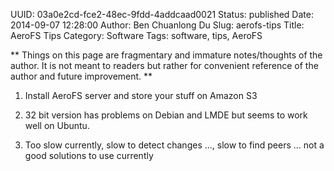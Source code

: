 UUID: 03a0e2cd-fce2-48ec-9fdd-4addcaad0021
Status: published
Date: 2014-09-07 12:28:00
Author: Ben Chuanlong Du
Slug: aerofs-tips
Title: AeroFS Tips
Category: Software
Tags: software, tips, AeroFS

**
Things on this page are
fragmentary and immature notes/thoughts of the author.
It is not meant to readers
but rather for convenient reference of the author and future improvement.
**

1. Install AeroFS server and store your stuff on Amazon S3

4. 32 bit version has problems on Debian and LMDE but seems to work well on Ubuntu.

5. Too slow currently, slow to detect changes ..., slow to find peers ...
not a good solutions to use currently
